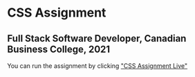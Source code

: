 # CSS Assignment
## Full Stack Software Developer, Canadian Business College, 2021
You can run the assignment by clicking ["CSS Assignment Live"](http://dariocharles.github.io/css-assignment/)

